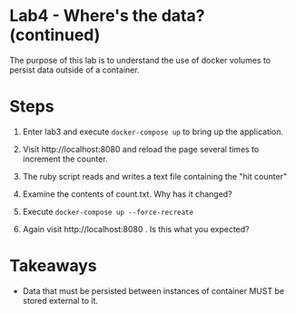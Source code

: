 # Lab4 - Where's the data? (continued)

The purpose of this lab is to understand the use of docker volumes to persist
data outside of a container.

# Steps

1. Enter lab3 and execute `docker-compose up` to bring up the application.

2. Visit http://localhost:8080 and reload the page several times to
   increment the counter.

3. The ruby script reads and writes a text file containing the "hit counter"

4. Examine the contents of count.txt. Why has it changed?

5. Execute `docker-compose up --force-recreate`

6. Again visit http://localhost:8080 . Is this what you expected?


# Takeaways

- Data that must be persisted between instances of container MUST be stored
  external to it.
